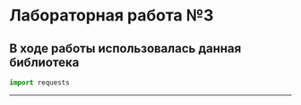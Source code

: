 # Лабораторная работа №3
 
В ходе работы использовалась данная библиотека
---
```Python
import requests
```
---
